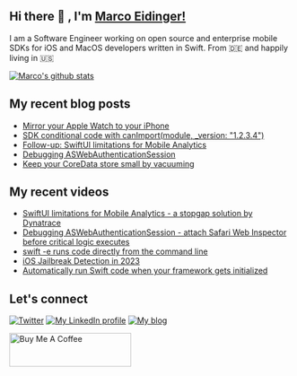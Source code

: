 ## Hi there 👋 , I'm [Marco Eidinger!](https://eidinger.info/)

I am a Software Engineer working on open source and enterprise mobile SDKs for iOS and MacOS developers written in Swift. From 🇩🇪  and happily living in 🇺🇸

[![Marco's github stats](https://github-readme-stats.vercel.app/api?username=MarcoEidinger&count_private=false&show_icons=true&theme=radical)](https://github.com/anuraghazra/github-readme-stats)

## My recent blog posts
<!-- BLOG-POST-LIST:START -->
- [Mirror your Apple Watch to your iPhone](https://blog.eidinger.info/mirror-your-apple-watch-to-your-iphone)
- [SDK conditional code with canImport&lpar;module, _version: &quot;1.2.3.4&quot;&rpar;](https://blog.eidinger.info/sdk-conditional-code-with-canimportmodule-version-1234)
- [Follow-up: SwiftUI limitations for Mobile Analytics](https://blog.eidinger.info/follow-up-swiftui-limitations-for-mobile-analytics)
- [Debugging ASWebAuthenticationSession](https://blog.eidinger.info/debugging-aswebauthenticationsession)
- [Keep your CoreData store small by vacuuming](https://blog.eidinger.info/keep-your-coredata-store-small-by-vacuuming)
<!-- BLOG-POST-LIST:END -->

## My recent videos
<!-- YOUTUBE-ALL:START -->
- [SwiftUI limitations for Mobile Analytics - a stopgap solution by Dynatrace](https://www.youtube.com/watch?v=Vz_Bs3ECBDo)
- [Debugging ASWebAuthenticationSession - attach Safari Web Inspector before critical logic executes](https://www.youtube.com/watch?v=1TBDxKBGxVk)
- [swift -e runs code directly from the command line](https://www.youtube.com/watch?v=B1vfWu172sA)
- [iOS Jailbreak Detection in 2023](https://www.youtube.com/watch?v=g7SQ8zoNvXc)
- [Automatically run Swift code when your framework gets initialized](https://www.youtube.com/watch?v=Pr1vcj0Wrbo)
<!-- YOUTUBE-ALL:END -->

## Let's connect
[![Twitter](https://img.shields.io/badge/twitter-blue.svg?&style=for-the-badge&logo=twitter&logoColor=white)](http://twitter.com/MarcoEidinger)
[![My LinkedIn profile](https://img.shields.io/badge/linkedin-%230077B5.svg?&style=for-the-badge&logo=linkedin&logoColor=white)](https://www.linkedin.com/in/marco-eidinger-6098a512/)
[![My blog](https://img.shields.io/badge/Hashnode-%232962FF.svg?&style=for-the-badge&logo=hashnode&logoColor=white)](https://blog.eidinger.info)

<a href="https://www.buymeacoffee.com/MarcoEidinger" target="_blank"><img src="https://cdn.buymeacoffee.com/buttons/v2/default-yellow.png" alt="Buy Me A Coffee" style="height: 60px !important;width: 217px !important;" ></a>
